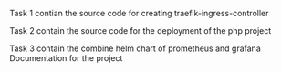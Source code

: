 
Task 1 contian the source code for creating traefik-ingress-controller

Task 2 contain the source code for the deployment of the php project

Task 3 contain the combine helm chart of prometheus and grafana
Documentation for the project


